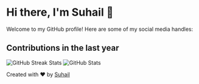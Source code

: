 <!DOCTYPE html>
<html lang="en">
<head>
    <meta charset="UTF-8">
    <meta name="viewport" content="width=device-width, initial-scale=1.0">
</head>
<body>
    <div class="container">
        <h1>Hi there, I'm Suhail 👋</h1>
        <p>Welcome to my GitHub profile! Here are some of my social media handles:</p>
        <div class="social-icons">
            <a href="https://www.linkedin.com/in/your_linkedin_handle" class="linkedin" aria-label="LinkedIn" target="_blank">
                <i class="fab fa-linkedin-in"></i>
            </a>
            <a href="https://www.instagram.com/your_instagram_handle" class="instagram" aria-label="Instagram" target="_blank">
                <i class="fab fa-instagram"></i>
            </a>
        </div>
        <div class="stats">
            <h2>Contributions in the last year</h2>
            <img src="https://github-readme-streak-stats.herokuapp.com/?user=letssuhail&theme=radical" alt="GitHub Streak Stats">
            <img src="https://github-readme-stats.vercel.app/api?username=letssuhail&count_private=true&theme=radical&hide=contribs,prs" alt="GitHub Stats">
        </div>
        <footer>
            <p>Created with ❤️ by <a href="https://github.com/letssuhail" target="_blank">Suhail</a></p>
        </footer>
    </div>
</body>
</html>

